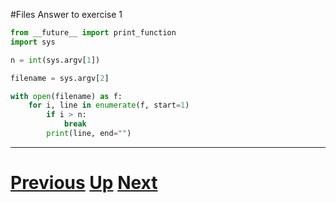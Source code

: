 #Files Answer to exercise 1

```python
from __future__ import print_function
import sys

n = int(sys.argv[1])

filename = sys.argv[2]

with open(filename) as f:
    for i, line in enumerate(f, start=1)
        if i > n:
            break
        print(line, end="")
```

***

# [Previous](files.md) [Up](README.md) [Next](files.md)

